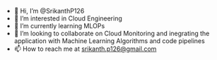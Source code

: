 - 👋 Hi, I’m @SrikanthP126
- 👀 I’m interested in Cloud Engineering
- 🌱 I’m currently learning MLOPs
- 💞️ I’m looking to collaborate on Cloud Monitoring and inegrating the application with Machine Learning Algorithms and code pipelines
- 📫 How to reach me at srikanth.p126@gmail.com

<!---
SrikanthP126/SrikanthP126 is a ✨ special ✨ repository because its `README.md` (this file) appears on your GitHub profile.
You can click the Preview link to take a look at your changes.
--->
